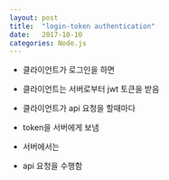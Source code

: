 ```yaml
---
layout: post
title:  "login-token authentication"
date:   2017-10-10
categories: Node.js
---
```


- 클라이언트가 로그인을 하면

- 클라이언트는 서버로부터 jwt 토큰을 받음

- 클라이언트가 api 요청을 할때마다

- token을 서버에게 보냄 

- 서버에서는

- api 요청을 수행함


